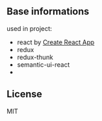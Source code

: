 ## Base informations
used in project:
- react by [Create React App](https://github.com/facebookincubator/create-react-app) 
- redux
- redux-thunk
- semantic-ui-react
- 

## License
MIT
